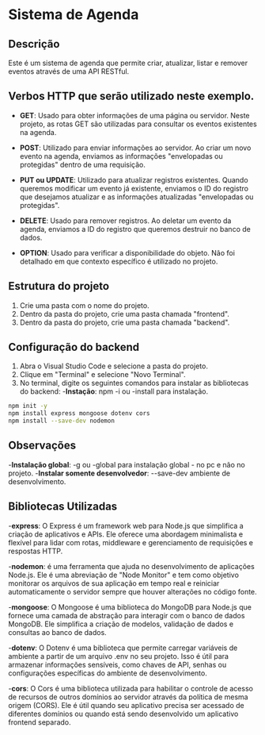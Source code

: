 # Sistema de Agenda

## Descrição

Este é um sistema de agenda que permite criar, atualizar, listar e remover eventos através de uma API RESTful.

## Verbos HTTP que serão utilizado neste exemplo.

- **GET**: Usado para obter informações de uma página ou servidor. Neste projeto, as rotas GET são utilizadas para consultar os eventos existentes na agenda.

- **POST**: Utilizado para enviar informações ao servidor. Ao criar um novo evento na agenda, enviamos as informações "envelopadas ou protegidas" dentro de uma requisição.

- **PUT ou UPDATE**: Utilizado para atualizar registros existentes. Quando queremos modificar um evento já existente, enviamos o ID do registro que desejamos atualizar e as informações atualizadas "envelopadas ou protegidas".

- **DELETE**: Usado para remover registros. Ao deletar um evento da agenda, enviamos a ID do registro que queremos destruir no banco de dados.

- **OPTION**: Usado para verificar a disponibilidade do objeto. Não foi detalhado em que contexto específico é utilizado no projeto.

## Estrutura do projeto

1. Crie uma pasta com o nome do projeto.
2. Dentro da pasta do projeto, crie uma pasta chamada "frontend".
3. Dentro da pasta do projeto, crie uma pasta chamada "backend".

## Configuração do backend

1. Abra o Visual Studio Code e selecione a pasta do projeto.
2. Clique em "Terminal" e selecione "Novo Terminal".
3. No terminal, digite os seguintes comandos para instalar as bibliotecas do backend:
-**Instação**: npm -i ou -install para instalação.

```bash
npm init -y
npm install express mongoose dotenv cors
npm install --save-dev nodemon
```

## Observações
-**Instalação global**: -g ou -global para instalação global - no pc e não no projeto.
-**Instalar somente desenvolvedor**: --save-dev ambiente de desenvolvimento.

## Bibliotecas Utilizadas

-**express**: O Express é um framework web para Node.js que simplifica a criação de aplicativos e APIs. Ele oferece uma abordagem minimalista e flexível para lidar com rotas, middleware e gerenciamento de requisições e respostas HTTP.

-**nodemon**: é uma ferramenta que ajuda no desenvolvimento de aplicações Node.js. Ele é uma abreviação de "Node Monitor" e tem como objetivo monitorar os arquivos de sua aplicação em tempo real e reiniciar automaticamente o servidor sempre que houver alterações no código fonte.

-**mongoose**: O Mongoose é uma biblioteca do MongoDB para Node.js que fornece uma camada de abstração para interagir com o banco de dados MongoDB. Ele simplifica a criação de modelos, validação de dados e consultas ao banco de dados.

-**dotenv**: O Dotenv é uma biblioteca que permite carregar variáveis de ambiente a partir de um arquivo .env no seu projeto. Isso é útil para armazenar informações sensíveis, como chaves de API, senhas ou configurações específicas do ambiente de desenvolvimento.

-**cors**: O Cors é uma biblioteca utilizada para habilitar o controle de acesso de recursos de outros domínios ao servidor através da política de mesma origem (CORS). Ele é útil quando seu aplicativo precisa ser acessado de diferentes domínios ou quando está sendo desenvolvido um aplicativo frontend separado.